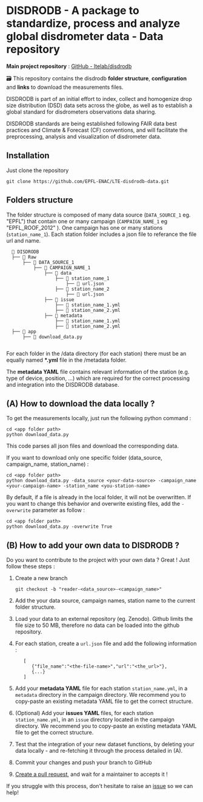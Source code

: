 # DISDRODB - A package to standardize, process and analyze global disdrometer data - Data repository

**Main project repository** : [GitHub - ltelab/disdrodb](https://github.com/ltelab/disdrodb)

:card_file_box: This repository contains the disdrodb **folder structure**, **configuration** and **links** to download the measurements files.

DISDRODB is part of an initial effort to index, collect and homogenize drop size distribution (DSD) data sets across the globe, as well as to establish a global standard for disdrometers observations data sharing.

DISDRODB standards are being established following FAIR data best practices and Climate & Forecast (CF) conventions, and will facilitate the preprocessing, analysis and visualization of disdrometer data.

## Installation

Just clone the repository

```
git clone https://github.com/EPFL-ENAC/LTE-disdrodb-data.git
```

## Folders structure

The folder structure is composed of many data source (`DATA_SOURCE_1` eg. "EPFL") that contain one or many campaign (`CAMPAIGN_NAME_1` eg "EPFL_ROOF_2012" ). One campaign has one or many stations (`station_name_1`). Each station folder includes a json file to referance the file url and name.

```
  📁 DISDRODB
  ├── 📁 Raw
      ├── 📁 DATA_SOURCE_1
          ├── 📁 CAMPAIGN_NAME_1
              ├── 📁 data
                  ├── 📁 station_name_1
                      ├── 📜 url.json
                  ├── 📁 station_name_2
                      ├── 📜 url.json
              ├── 📁 issue
                  ├── 📜 station_name_1.yml
                  ├── 📜 station_name_2.yml
              ├── 📁 metadata
                  ├── 📜 station_name_1.yml
                  ├── 📜 station_name_2.yml
  ├── 📁 app
      ├── 📜 download_data.py
  
```

For each folder in the /data directory (for each station) there must be an equally named **\*.yml** file in the /metadata folder.

The **metadata YAML** file contains relevant information of the station (e.g. type of device, position, …) which are required for the correct processing and integration into the DISDRODB database.

## (A) How to download the data locally ?

To get the measurements locally, just run the following python command :

```
cd <app folder path>
python download_data.py
```

This code parses all json files and download the corresponding data.

If you want to download only one specific folder (data_source, campaign_name, station_name) :

```
cd <app folder path>
python download_data.py -data_source <your-data-source> -campaign_name <your-campaign-name> -station_name <you-station-name>
```

By default, if a file is already in the local folder, it will not be overwritten. If you want to change this behavior and overwrite existing files, add the `-overwrite` parameter as follow :


```
cd <app folder path>
python download_data.py -overwrite True
```


## (B) How to add your own data to DISDRODB ?

Do you want to contribute to the project with your own data ? Great ! Just follow these steps :

1. Create a new branch

   ```
   git checkout -b "reader-<data_source>-<campaign_name>"
   ```

2. Add the your data source, campaign names, station name to the current folder structure.
3. Load your data to an external repository (eg. Zenodo). Github limits the file size to 50 MB, therefore no data can be loaded into the github repository.
4. For each station, create a `url.json` file and add the following information :

   ```
      [
         {"file_name":"<the-file-name>","url":"<the_url>"},
         {...}
      ]
   ```

5. Add your **metadata YAML** file for each station `station_name.yml`, in a `metadata` directory in the campaign directory. We recommend you to copy-paste an existing metadata YAML file to get the correct structure.

6. (Optional) Add your **issues YAML** files, for each station `station_name.yml`, in an `issue` directory located in the campaign directory. We recommend you to copy-paste an existing metadata YAML file to get the correct structure.

7. Test that the integration of your new dataset functions, by deleting your data locally - and re-fetching it through the process detailed in (A).

8. Commit your changes and push your branch to GitHub

9. [Create a pull request](https://docs.github.com/en/pull-requests/collaborating-with-pull-requests/proposing-changes-to-your-work-with-pull-requests/creating-a-pull-request), and wait for a maintainer to accepts it !

If you struggle with this process, don't hesitate to raise an [issue](https://github.com/EPFL-ENAC/LTE-disdrodb-data/issues/new/choose) so we can help!
